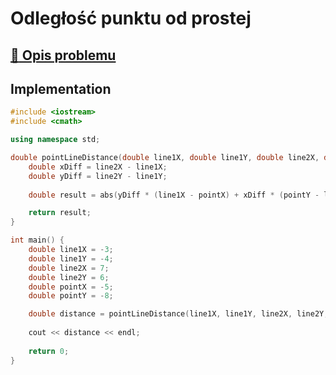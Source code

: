 # Odległość punktu od prostej

## [:link: Opis problemu](../../../../algorithms/2d-geometry/point-line-distance.md)

## Implementation

```cpp linenums="1"
#include <iostream>
#include <cmath>

using namespace std;

double pointLineDistance(double line1X, double line1Y, double line2X, double line2Y, double pointX, double pointY) {
    double xDiff = line2X - line1X;
    double yDiff = line2Y - line1Y;
    
    double result = abs(yDiff * (line1X - pointX) + xDiff * (pointY - line1Y)) / sqrt(yDiff * yDiff + xDiff * xDiff);

    return result;
}

int main() {
    double line1X = -3;
    double line1Y = -4;
    double line2X = 7;
    double line2Y = 6;
    double pointX = -5;
    double pointY = -8;

    double distance = pointLineDistance(line1X, line1Y, line2X, line2Y, pointX, pointY);
    
    cout << distance << endl;
    
    return 0;
}
```
